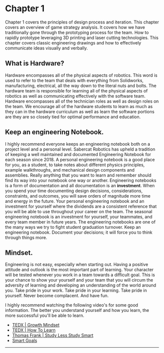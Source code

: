# Chapter 1

Chapter 1 covers the principles of design process and iteration. This chapter covers an overview of game strategy analysis. It covers how we have traditionally gone through the prototyping process for the team. How to rapidly prototype leveraging 3D printing and laser cutting technologies. This chapter covers classic engineering drawings and how to effectively communicate ideas visually and verbally. 

## What is Hardware?

Hardware encompasses all of the physical aspects of robotics. This word is used to refer to the team that deals with everything from Solidworks, manufacturing, electrical, all the way down to the literal nuts and bolts. The hardware team is responsible for learning all of the physical aspects of robotics as well as communicating effectively with the software team. Hardware encompasses all of the technician roles as well as design roles on the team. We encourage all of the hardware students to learn as much as they can in the hardware curriculum as well as learn the software portions are they are so closely tied for optimal performance and education.

## Keep an engineering Notebook.

I highly recommend everyone keeps an engineering notebook both on a project level and a personal level. Sabercat Robotics has upheld a tradition of keeping a well maintained and documented Engineering Notebook for each season since 2018. A personal engineering notebook is a good place for you, as a student, to take notes about different physics principles, example walkthroughs, and mechanical design components and assemblies. Really anything that you want to learn and remember should find its way into your notebook one way or another. Engineering notebooks is a form of documentation and all documentation is an **investment**. When you spend your time documenting design decisions, considerations, constraints, and outcomes, you will save orders of magnitude more time and energy in the future. Your personal engineering notebook and an investment for yourself where the dividends are a consistent reference that you will be able to use throughout your career on the team. The seasonal engineering notebook is an investment for yourself, your teammates, and every team member in future years. The engineering notebooks are one of the many ways we try to fight student graduation turnover. Keep an engineering notebook. Document your decisions; it will force you to think through things more.

## Mindset.

Engineering is not easy, especially when starting out. Having a positive attitude and outlook is the most important part of learning. Your character will be tested whenever you work in a team towards a difficult goal. This is your chance to show your yourself and your team that you will circum the adversity of learning and developing an understanding of the world around you. Take pride in your work. Take pride in your learning. Take pride in yourself. Never become complacent. And have fun.

I highly recommend watching the following video's for some good information. The better you understand yourself and how you learn, the more successful you'll be able to learn.
- [TEDX | Growth Mindset](https://www.ted.com/talks/carol_dweck_the_power_of_believing_that_you_can_improve?language=en)
- [TEDX | How To Learn](https://www.youtube.com/watch?v=O96fE1E-rf8)
- [Thomas Frank | Study Less Study Smart](https://www.youtube.com/watch?v=23Xqu0jXlfs)
- [Smart Goals](https://www.youtube.com/watch?v=1-SvuFIQjK8)


---

